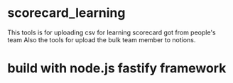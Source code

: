 # scorecard_learning
This tools is for uploading csv for learning scorecard got from people's team
Also the tools for upload the bulk team member to notions.
# build with node.js fastify framework